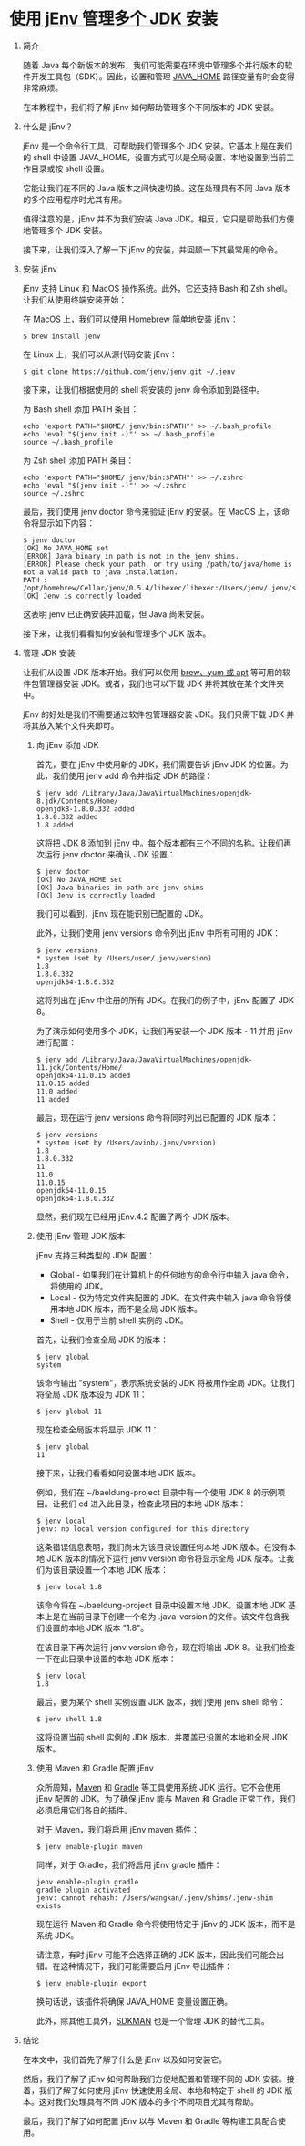 # [使用 jEnv 管理多个 JDK 安装](https://www.baeldung.com/jenv-multiple-jdk)

1. 简介

    随着 Java 每个新版本的发布，我们可能需要在环境中管理多个并行版本的软件开发工具包（SDK）。因此，设置和管理 [JAVA_HOME](https://www.baeldung.com/java-home-on-windows-7-8-10-mac-os-x-linux) 路径变量有时会变得非常麻烦。

    在本教程中，我们将了解 jEnv 如何帮助管理多个不同版本的 JDK 安装。

2. 什么是 jEnv？

    jEnv 是一个命令行工具，可帮助我们管理多个 JDK 安装。它基本上是在我们的 shell 中设置 JAVA_HOME，设置方式可以是全局设置、本地设置到当前工作目录或按 shell 设置。

    它能让我们在不同的 Java 版本之间快速切换。这在处理具有不同 Java 版本的多个应用程序时尤其有用。

    值得注意的是，jEnv 并不为我们安装 Java JDK。相反，它只是帮助我们方便地管理多个 JDK 安装。

    接下来，让我们深入了解一下 jEnv 的安装，并回顾一下其最常用的命令。

3. 安装 jEnv

    jEnv 支持 Linux 和 MacOS 操作系统。此外，它还支持 Bash 和 Zsh shell。让我们从使用终端安装开始：

    在 MacOS 上，我们可以使用 [Homebrew](https://brew.sh/) 简单地安装 jEnv：

    `$ brew install jenv`

    在 Linux 上，我们可以从源代码安装 jEnv：

    `$ git clone https://github.com/jenv/jenv.git ~/.jenv`

    接下来，让我们根据使用的 shell 将安装的 jenv 命令添加到路径中。

    为 Bash shell 添加 PATH 条目：

    ```shell
    echo 'export PATH="$HOME/.jenv/bin:$PATH"' >> ~/.bash_profile
    echo 'eval "$(jenv init -)"' >> ~/.bash_profile
    source ~/.bash_profile
    ```

    为 Zsh shell 添加 PATH 条目：

    ```shell
    echo 'export PATH="$HOME/.jenv/bin:$PATH"' >> ~/.zshrc
    echo 'eval "$(jenv init -)"' >> ~/.zshrc
    source ~/.zshrc
    ```

    最后，我们使用 jenv doctor 命令来验证 jEnv 的安装。在 MacOS 上，该命令将显示如下内容：

    ```shell
    $ jenv doctor
    [OK] No JAVA_HOME set
    [ERROR] Java binary in path is not in the jenv shims.
    [ERROR] Please check your path, or try using /path/to/java/home is not a valid path to java installation.
    PATH : /opt/homebrew/Cellar/jenv/0.5.4/libexec/libexec:/Users/jenv/.jenv/shims:/Users/user/.jenv/bin:/opt/homebrew/bin:/opt/homebrew/sbin:/usr/local/bin:/usr/bin:/bin:/usr/sbin:/sbin
    [OK] Jenv is correctly loaded
    ```

    这表明 jenv 已正确安装并加载，但 Java 尚未安装。

    接下来，让我们看看如何安装和管理多个 JDK 版本。

4. 管理 JDK 安装

    让我们从设置 JDK 版本开始。我们可以使用 [brew、yum 或 apt](https://www.baeldung.com/linux/yum-and-apt) 等可用的软件包管理器安装 JDK。或者，我们也可以下载 JDK 并将其放在某个文件夹中。

    jEnv 的好处是我们不需要通过软件包管理器安装 JDK。我们只需下载 JDK 并将其放入某个文件夹即可。

    1. 向 jEnv 添加 JDK

        首先，要在 jEnv 中使用新的 JDK，我们需要告诉 jEnv JDK 的位置。为此，我们使用 jenv add 命令并指定 JDK 的路径：

        ```shell
        $ jenv add /Library/Java/JavaVirtualMachines/openjdk-8.jdk/Contents/Home/
        openjdk8-1.8.0.332 added
        1.8.0.332 added
        1.8 added
        ```

        这将把 JDK 8 添加到 jEnv 中。每个版本都有三个不同的名称。让我们再次运行 jenv doctor 来确认 JDK 设置：

        ```shell
        $ jenv doctor
        [OK] No JAVA_HOME set
        [OK] Java binaries in path are jenv shims
        [OK] Jenv is correctly loaded
        ```

        我们可以看到，jEnv 现在能识别已配置的 JDK。

        此外，让我们使用 jenv versions 命令列出 jEnv 中所有可用的 JDK：

        ```shell
        $ jenv versions
        * system (set by /Users/user/.jenv/version)
        1.8
        1.8.0.332
        openjdk64-1.8.0.332
        ```

        这将列出在 jEnv 中注册的所有 JDK。在我们的例子中，jEnv 配置了 JDK 8。

        为了演示如何使用多个 JDK，让我们再安装一个 JDK 版本 - 11 并用 jEnv 进行配置：

        ```shell
        $ jenv add /Library/Java/JavaVirtualMachines/openjdk-11.jdk/Contents/Home/
        openjdk64-11.0.15 added
        11.0.15 added
        11.0 added
        11 added
        ```

        最后，现在运行 jenv versions 命令将同时列出已配置的 JDK 版本：

        ```shell
        $ jenv versions
        * system (set by /Users/avinb/.jenv/version)
        1.8
        1.8.0.332
        11
        11.0
        11.0.15
        openjdk64-11.0.15
        openjdk64-1.8.0.332
        ```

        显然，我们现在已经用 jEnv.4.2 配置了两个 JDK 版本。

    2. 使用 jEnv 管理 JDK 版本

        jEnv 支持三种类型的 JDK 配置：

        - Global - 如果我们在计算机上的任何地方的命令行中输入 java 命令，将使用的 JDK。
        - Local - 仅为特定文件夹配置的 JDK。在文件夹中输入 java 命令将使用本地 JDK 版本，而不是全局 JDK 版本。
        - Shell - 仅用于当前 shell 实例的 JDK。

        首先，让我们检查全局 JDK 的版本：

        ```shell
        $ jenv global
        system
        ```

        该命令输出 "system"，表示系统安装的 JDK 将被用作全局 JDK。让我们将全局 JDK 版本设为 JDK 11：

        `$ jenv global 11`

        现在检查全局版本将显示 JDK 11：

        ```shell
        $ jenv global 
        11
        ```

        接下来，让我们看看如何设置本地 JDK 版本。

        例如，我们在 ~/baeldung-project 目录中有一个使用 JDK 8 的示例项目。让我们 cd 进入此目录，检查此项目的本地 JDK 版本：

        ```shell
        $ jenv local
        jenv: no local version configured for this directory
        ```

        这条错误信息表明，我们尚未为该目录设置任何本地 JDK 版本。在没有本地 JDK 版本的情况下运行 jenv version 命令将显示全局 JDK 版本。让我们为该目录设置一个本地 JDK 版本：

        `$ jenv local 1.8`

        该命令将在 ~/baeldung-project 目录中设置本地 JDK。设置本地 JDK 基本上是在当前目录下创建一个名为 .java-version 的文件。该文件包含我们设置的本地 JDK 版本 "1.8"。

        在该目录下再次运行 jenv version 命令，现在将输出 JDK 8。让我们检查一下在此目录中设置的本地 JDK 版本：

        ```shell
        $ jenv local
        1.8
        ```

        最后，要为某个 shell 实例设置 JDK 版本，我们使用 jenv shell 命令：

        `$ jenv shell 1.8`

        这将设置当前 shell 实例的 JDK 版本，并覆盖已设置的本地和全局 JDK 版本。

    3. 使用 Maven 和 Gradle 配置 jEnv

        众所周知，[Maven](https://www.baeldung.com/maven) 和 [Gradle](https://www.baeldung.com/gradle) 等工具使用系统 JDK 运行。它不会使用 jEnv 配置的 JDK。为了确保 jEnv 能与 Maven 和 Gradle 正常工作，我们必须启用它们各自的插件。

        对于 Maven，我们将启用 jEnv maven 插件：

        `$ jenv enable-plugin maven`

        同样，对于 Gradle，我们将启用 jEnv gradle 插件：

        ```shell
        jenv enable-plugin gradle
        gradle plugin activated
        jenv: cannot rehash: /Users/wangkan/.jenv/shims/.jenv-shim exists
        ```

        现在运行 Maven 和 Gradle 命令将使用特定于 jEnv 的 JDK 版本，而不是系统 JDK。

        请注意，有时 jEnv 可能不会选择正确的 JDK 版本，因此我们可能会出错。在这种情况下，我们可能需要启用 jEnv 导出插件：

        `$ jenv enable-plugin export`

        换句话说，该插件将确保 JAVA_HOME 变量设置正确。

        此外，除其他工具外，[SDKMAN](https://www.baeldung.com/java-sdkman-intro) 也是一个管理 JDK 的替代工具。

5. 结论

    在本文中，我们首先了解了什么是 jEnv 以及如何安装它。

    然后，我们了解了 jEnv 如何帮助我们方便地配置和管理不同的 JDK 安装。接着，我们了解了如何使用 jEnv 快速使用全局、本地和特定于 shell 的 JDK 版本。这对我们处理具有不同 JDK 版本的多个不同项目尤其有帮助。

    最后，我们了解了如何配置 jEnv 以与 Maven 和 Gradle 等构建工具配合使用。
